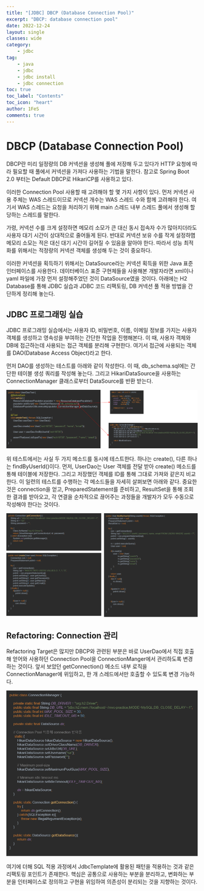 ```yaml
---
title: "[JDBC] DBCP (Database Connection Pool)"
excerpt: "DBCP: database connection pool"
date: 2022-12-24
layout: single
classes: wide
category:
    - jdbc
tag:
    - java
    - jdbc
    - jdbc install
    - jdbc connection
toc: true
toc_label: "Contents"
toc_icon: "heart"
author: 1FeS
comments: true
---
```


# DBCP (Database Connection Pool)

DBCP란 미리 일정량의 DB 커넥션을 생성해 풀에 저장해 두고 있다가 HTTP 요청에 따라 필요할 때 풀에서 커넥션을 가져다 사용하는 기법을 말한다. 참고로 Spring Boot 2.0 부터는 Default DBCP로 HikariCP를 사용하고 있다.

이러한 Connection Pool 사용할 때 고려해야 할 몇 가지 사항이 있다. 먼저 커넥션 사용 주체는 WAS 스레드이므로 커넥션 개수는 WAS 스레드 수와 함께 고려해야 한다. 여기서 WAS 스레드는 요청을 처리하기 위해 main 스레드 내부 스레드 풀에서 생성해 할당하는 스레드를 말한다.

가령, 커넥션 수를 크게 설정하면 메모리 소모가 큰 대신 동시 접속자 수가 많아지더라도 사용자 대기 시간이 상대적으로 줄어들게 된다. 반대로 커넥션 보유 수를 작게 설정하몀 메모리 소모는 적은 대신 대기 시간이 길어질 수 있음을 알아야 한다. 따라서 성능 최적화를 위해서는 적정량의 커넥션 객체를 생성해 두는 것이 중요하다.

이러한 커넥션을 획득하기 위해서는 DataSource라는 커넥션 획득을 위한 Java 표준 인터페이스를 사용한다. 데이터베이스 표준 구현체들을 사용해본 개발자라면 xml이나 yaml 파일에 가장 먼저 설정해주었던 것이 DataSource였을 것이다. 아래에는 H2 Database를 통해 JDBC 실습과 JDBC 코드 리팩토링, DB 커넥션 풀 적용 방법을 간단하게 정리해 놓는다.

## JDBC 프로그래밍 실습

JDBC 프로그래밍 실습에서는 사용자 ID, 비밀번호, 이름, 이메일 정보를 가지는 사용자 객체를 생성하고 영속성을 부여하는 간단한 작업을 진행해본다. 이 때, 사용자 객체와 DB에 접근하는데 사용되는 접근 객체를 분리해 구현한다. 여기서 접근에 사용되는 객체를 DAO(Database Access Object)라고 한다.

먼저 DAO를 생성하는 테스트를 아래와 같이 작성한다. 이 때, db_schema.sql에는 간단한 테이블 생성 쿼리를 작성해 놓는다. 그리고 HikariDataSource을 사용하는 ConnectionManager 클래스로부터 DataSource를 반환 받는다.

<img src="/_img/2022-12-24/userdao test.png">

위 테스트에서는 사실 두 가지 메소드를 동시에 테스트한다. 하나는 create(), 다른 하나는 findByUserId()이다. 먼저, UserDao는 User 객체를 전달 받아 create() 메소드를 통해 테이블에 저장한다. 그리고 저장했던 객체를 ID를 통해 그대로 가져와 같은지 비교한다. 이 일련의 테스트를 수행하는 각 메소드들을 자세히 살펴보면 아래와 같다. 중요한 것은 connection을 얻고, PreparedStatement를 준비하고, ResultSet을 통해 조회한 결과를 받아오고, 각 연결을 순차적으로 끊어주는 과정들을 개발자가 모두 수동으로 작성해야 한다는 것이다.

<img src="/_img/2022-12-24/userdao method.png">

## Refactoring: Connection 관리

Refactoring Target은 많지만 DBCP와 관련된 부분은 바로 UserDao에서 직접 호출해 얻어와 사용하던 Connection Pool을 ConnectionManger에서 관리하도록 변경하는 것이다. 앞서 보았던 getConnection() 메소드 내부 로직을 ConnectionManager에 위임하고, 한 개 스레드에서만 호출할 수 있도록 변경 가능하다.

<img src="/_img/2022-12-24/connection manager.png">

여기에 더해 SQL 적용 과정에서 JdbcTemplate에 활용된 패턴을 적용하는 것과 같은 리팩토링 포인트가 존재한다. 핵심은 공통으로 사용하는 부분을 분리하고, 변화하는 부분을 인터페이스로 정의하고 구현을 위임하여 의존성이 분리되는 것을 지향하는 것이다.